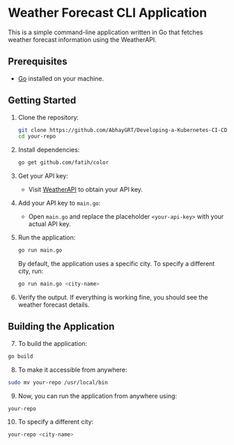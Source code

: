 # Weather Forecast CLI Application

This is a simple command-line application written in Go that fetches weather forecast information using the WeatherAPI.

## Prerequisites

- [Go](https://golang.org/dl/) installed on your machine.

## Getting Started

1. Clone the repository:

    ```bash
    git clone https://github.com/AbhayGRT/Developing-a-Kubernetes-CI-CD-Workflow-with-GitLab-and-Helm-for-a-Golang-Application.git
    cd your-repo
    ```

2. Install dependencies:

    ```bash
    go get github.com/fatih/color
    ```

3. Get your API key:

    - Visit [WeatherAPI](https://www.weatherapi.com/) to obtain your API key.

4. Add your API key to `main.go`:

    - Open `main.go` and replace the placeholder `<your-api-key>` with your actual API key.

5. Run the application:

    ```bash
    go run main.go
    ```

    By default, the application uses a specific city. To specify a different city, run:

    ```bash
    go run main.go <city-name>
    ```

6. Verify the output. If everything is working fine, you should see the weather forecast details.

## Building the Application

7. To build the application:

```bash
go build
```

8. To make it accessible from anywhere:

```bash
sudo mv your-repo /usr/local/bin
```

9. Now, you can run the application from anywhere using:

```bash
your-repo
```

10. To specify a different city:

```bash
your-repo <city-name>
```

